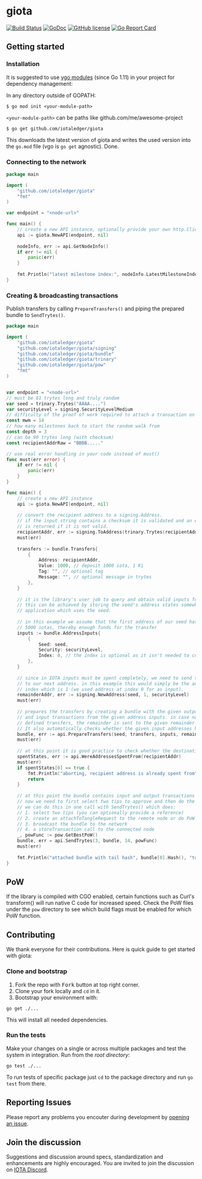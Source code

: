 # giota

[![Build Status](https://travis-ci.org/iotaledger/giota.svg?branch=master)](https://travis-ci.org/iotaledger/giota)
[![GoDoc](https://godoc.org/github.com/iotaledger/giota?status.svg)](https://godoc.org/github.com/iotaledger/giota)
[![GitHub license](https://img.shields.io/badge/license-MIT-blue.svg)](https://raw.githubusercontent.com/iotaledger/giota/master/LICENSE)
[![Go Report Card](https://goreportcard.com/badge/github.com/iotaledger/giota)](https://goreportcard.com/report/github.com/iotaledger/giota)

## Getting started

### Installation

It is suggested to use [vgo modules](https://github.com/golang/go/wiki/Modules) 
(since Go 1.11) in your project for dependency management:

In any directory outside of GOPATH:
```
$ go mod init <your-module-path>
```

`<your-module-path>` can be paths like github.com/me/awesome-project

```
$ go get github.com/iotaledger/giota
```
This downloads the latest version of giota and writes the used version into
the `go.mod` file (vgo is `go get` agnostic). Done.

### Connecting to the network

```go
package main

import (
    "github.com/iotaledger/giota"
    "fmt"
)

var endpoint = "<node-url>"

func main() {
	// create a new API instance, optionally provide your own http.Client
	api := giota.NewAPI(endpoint, nil)
	
	nodeInfo, err := api.GetNodeInfo()
	if err != nil {
	    panic(err)
	}
	
	fmt.Println("latest milestone index:", nodeInfo.LatestMilestoneIndex)
}
```

### Creating & broadcasting transactions

Publish transfers by calling `PrepareTransfers()` and piping the prepared bundle to `SendTrytes()`.

```go
package main

import (
    "github.com/iotaledger/giota"
    "github.com/iotaledger/giota/signing"
    "github.com/iotaledger/giota/bundle"
    "github.com/iotaledger/giota/trinary"
    "github.com/iotaledger/giota/pow"
    "fmt"
)


var endpoint = "<node-url>"
// must be 81 trytes long and truly random
var seed = trinary.Trytes("AAAA....") 
var securityLevel = signing.SecurityLevelMedium
// difficulty of the proof of work required to attach a transaction on the tangle
const mwm = 14
// how many milestones back to start the random walk from
const depth = 3
// can be 90 trytes long (with checksum)
const recipientAddrRaw = "BBBB....."

// use real error handling in your code instead of must()
func must(err error) {
	if err != nil {
		panic(err)
	}
}

func main() {
	// create a new API instance
	api := giota.NewAPI(endpoint, nil)
	
	// convert the recipient address to a signing.Address.
	// if the input string contains a checksum it is validated and an error
	// is returned if it is not valid.
	recipientAddr, err := signing.ToAddress(trinary.Trytes(recipientAddrRaw))
	must(err)
	
	transfers := bundle.Transfers{
		{
		    Address: recipientAddr,
		    Value: 1000, // deposit 1000 iota, 1 Ki
		    Tag: "", // optional tag
		    Message: "", // optional message in trytes
		},
	}
	
	// it is the library's user job to query and obtain valid inputs for the bundle.
	// this can be achieved by storing the seed's address states somewhere within the
	// application which uses the seed.
	
	// in this example we assume that the first address of our seed has
	// 5000 iotas, thereby enough funds for the transfer
	inputs := bundle.AddressInputs{
		{
		    Seed: seed,
		    Security: securityLevel,
		    Index: 0, // the index is optional as it isn't needed to construct the bundle
		},
	}
	
	// since in IOTA inputs must be spent completely, we need to send the remainder (4000 iotas)
	// to our next address. in this example this would simply be the address at the next
	// index which is 1 (we used address at index 0 for as input).
	remainderAddr, err := signing.NewAddress(seed, 1, securityLevel)
	must(err)
	
	// prepares the transfers by creating a bundle with the given output transaction (made from the transfer objects)
	// and input transactions from the given address inputs. in case not the entire input is spent to the
	// defined transfers, the remainder is sent to the given remainder address.
	// It also automatically checks whether the given input addresses have enough funds for the transfer.
	bundle, err := api.PrepareTransfers(seed, transfers, inputs, remainderAddr, securityLevel)
	must(err)
	
	// at this point it is good practice to check whether the destination address was already spent from
	spentStates, err := api.WereAddressesSpentFrom(recipientAddr)
	must(err)
	if spentStates[0] == true {
		fmt.Println("aborting, recipient address is already spent from")
		return
	}	
	
	// at this point the bundle contains input and output transactions and is signed.
	// now we need to first select two tips to approve and then do the proof of work.
	// we can do this in one call with SendTrytes() which does:
	// 1. select two tips (you can optionally provide a reference)
	// 2. create an attachToTangleRequest to the remote node or do PoW locally if powFunc is supplied
	// 3. broadcast the bundle to the network
	// 4. a storeTransaction call to the connected node
	_, powFunc := pow.GetBestPoW()
	bundle, err = api.SendTrytes(3, bundle, 14, powFunc)
	must(err)
	
	fmt.Println("attached bundle with tail hash", bundle[0].Hash(), "to the tangle")
}
```

## PoW
If the library is compiled with CGO enabled, certain functions such as Curl's transform() will
run native C code for increased speed. Check the PoW files under the `pow` directory to see which
build flags must be enabled for which PoW function.

## Contributing

We thank everyone for their contributions. Here is quick guide to get started with giota:

### Clone and bootstrap

1. Fork the repo with <kbd>Fork</kbd> button at top right corner.
2. Clone your fork locally and `cd` in it.
3. Bootstrap your environment with:

```
go get ./...
```

This will install all needed dependencies.

### Run the tests

Make your changes on a single or across multiple packages and test the system in integration. Run from the _root directory_:

```
go test ./...
```

To run tests of specific package just `cd` to the package directory and run `go test` from there.

## Reporting Issues

Please report any problems you encouter during development by [opening an issue](https://github.com/iotaledger/giota/issues/new).

## Join the discussion

Suggestions and discussion around specs, standardization and enhancements are highly encouraged.
You are invited to join the discussion on [IOTA Discord](https://discord.gg/DTbJufa).